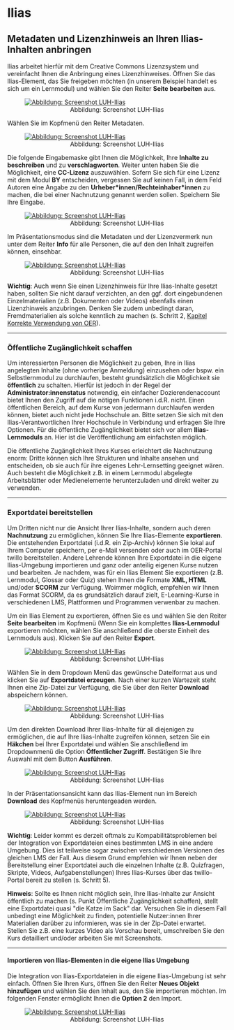 <h1>Ilias</h1>
<link rel="stylesheet" href="https://cdnjs.cloudflare.com/ajax/libs/font-awesome/4.7.0/css/font-awesome.min.css">

<h2>Metadaten und Lizenzhinweis an Ihren Ilias-Inhalten anbringen</h2>

Ilias arbeitet hierfür mit dem Creative Commons Lizenzsystem und vereinfacht Ihnen die Anbringung eines Lizenzhinweises. Öffnen Sie das Ilias-Element, das Sie freigeben möchten (in unserem Beispiel handelt es sich um ein Lernmodul) und wählen Sie den Reiter <b>Seite bearbeiten</b> aus.
<figure style="align:middle;">
  <a href="images/Ilias_1.svg" target="_blank"><img src="images/Ilias_1.svg" alt="Abbildung: Screenshot LUH-Ilias" title="Abbildung: Screenshot LUH-Ilias"/></a>
  <figcaption style="text-align:center;font-size:14px;">Abbildung: Screenshot LUH-Ilias</figcaption>
</figure>

Wählen Sie im Kopfmenü den Reiter Metadaten.
<figure style="align:middle;">
  <a href="images/Ilias_2.svg" target="_blank"><img src="images/Ilias_2.svg" alt="Abbildung: Screenshot LUH-Ilias" title="Abbildung: Screenshot LUH-Ilias"/></a>
  <figcaption style="text-align:center;font-size:14px;">Abbildung: Screenshot LUH-Ilias</figcaption>
</figure>

Die folgende Eingabemaske gibt Ihnen die Möglichkeit, Ihre <b>Inhalte zu beschreiben</b> und zu <b>verschlagworten</b>. Weiter unten haben Sie die Möglichkeit, eine <b>CC-Lizenz</b> auszuwählen. Sofern Sie sich für eine Lizenz mit dem Modul <b>BY</b> entscheiden, vergessen Sie auf keinen Fall, in dem Feld Autoren eine Angabe zu den <b>Urheber\*innen/Rechteinhaber\*innen</b> zu machen, die bei einer Nachnutzung genannt werden sollen. Speichern Sie Ihre Eingabe.
<figure style="align:middle;">
  <a href="images/Ilias_3.svg" target="_blank"><img src="images/Ilias_3.svg" alt="Abbildung: Screenshot LUH-Ilias" title="Abbildung: Screenshot LUH-Ilias"/></a>
  <figcaption style="text-align:center;font-size:14px;">Abbildung: Screenshot LUH-Ilias</figcaption>
</figure>

Im Präsentationsmodus sind die Metadaten und der Lizenzvermerk nun unter dem Reiter <b>Info</b> für alle Personen, die auf den den Inhalt zugreifen können, einsehbar.
<figure style="align:middle;">
  <a href="images/Ilias_4.svg" target="_blank"><img src="images/Ilias_4.svg" alt="Abbildung: Screenshot LUH-Ilias" title="Abbildung: Screenshot LUH-Ilias"/></a>
  <figcaption style="text-align:center;font-size:14px;">Abbildung: Screenshot LUH-Ilias</figcaption>
</figure>

<div class="warningbox">
  <p>
    <i class="fa fa-exclamation-triangle" style="color:black"></i> <b>Wichtig</b>: Auch wenn Sie einen Lizenzhinweis für Ihre Ilias-Inhalte gesetzt haben, sollten Sie nicht darauf verzichten, an den ggf. dort eingebundenen Einzelmaterialien (z.B. Dokumenten oder Videos) ebenfalls einen Lizenzhinweis anzubringen. Denken Sie zudem unbedingt daran, Fremdmaterialien als solche kenntlich zu machen (s. Schritt 2, <a aria-describedby="Link zu Korrekte Verwendung von OER" href="./#/step2.md#korrekteVerwendung">Kapitel Korrekte Verwendung von OER</a>).
  </p>
</div>

---
<h3>Öffentliche Zugänglichkeit schaffen</h3>

Um interessierten Personen die Möglichkeit zu geben, Ihre in Ilias angelegten Inhalte (ohne vorherige Anmeldung) einzusehen oder bspw. ein Selbstlernmodul zu durchlaufen, besteht grundsätzlich die Möglichkeit sie <b>öffentlich</b> zu schalten. Hierfür ist jedoch in der Regel der <b>Administrator:innenstatus</b> notwendig, ein einfacher Dozierendenaccount bietet Ihnen den Zugriff auf die nötigen Funktionen i.d.R. nicht. Einen öffentlichen Bereich, auf dem Kurse von jedermann durchlaufen werden können, bietet auch nicht jede Hochschule an. Bitte setzen Sie sich mit den Ilias-Verantwortlichen Ihrer Hochschule in Verbindung und erfragen Sie Ihre Optionen. Für die öffentliche Zugänglichkeit bietet sich vor allem <b>Ilias-Lernmoduls</b> an. Hier ist die Veröffentlichung am einfachsten möglich.

Die öffentliche Zugänglichkeit Ihres Kurses erleichtert die Nachnutzung enorm: Dritte können sich Ihre Strukturen und Inhalte ansehen und entscheiden, ob sie auch für ihre eigenes Lehr-Lernsetting geeignet wären. Auch besteht die Möglichkeit z.B. in einem Lernmodul abgelegte Arbeitsblätter oder Medienelemente herunterzuladen und direkt weiter zu verwenden. 

---
<h3>Exportdatei bereitstellen</h3>

Um Dritten nicht nur die Ansicht Ihrer Ilias-Inhalte, sondern auch deren <b>Nachnutzung</b> zu ermöglichen, können Sie Ihre Ilias-Elemente <b>exportieren</b>. Die entstehenden Exportdatei (i.d.R. ein Zip-Archiv) können Sie lokal auf Ihrem Computer speichern, per e-Mail versenden oder auch im OER-Portal twillo bereitstellen.  Andere Lehrende können Ihre Exportdatei in die eigene Ilias-Umgebung importieren und ganz oder anteilig eigenen Kurse nutzen und bearbeiten. Je nachdem, was für ein Ilias Element Sie exportieren (z.B. Lernmodul, Glossar oder Quiz) stehen Ihnen die Formate <b>XML, HTML</b> und/oder <b>SCORM</b> zur Verfügung. Woimmer möglich, empfehlen wir Ihnen das Format SCORM, da es grundsätzlich darauf zielt, E-Learning-Kurse in verschiedenen LMS, Plattformen und Programmen verwenbar zu machen.

Um ein Ilias Element zu exportieren, öffnen Sie es und wählen Sie den Reiter <b>Seite bearbeiten</b> im Kopfmenü (Wenn Sie ein komplettes <b>Ilias-Lernmodul</b> exportieren möchten, wählen Sie anschließend die oberste Einheit des Lernmoduls aus). Klicken Sie auf den Reiter <b>Export</b>.
  <figure style="align:middle;">
    <a href="images/Ilias_5.svg" target="_blank"><img src="images/Ilias_5.svg" alt="Abbildung: Screenshot LUH-Ilias" title="Abbildung: Screenshot LUH-Ilias"/></a>
    <figcaption style="text-align:center;font-size:14px;">Abbildung: Screenshot LUH-Ilias</figcaption>
  </figure>
<p>  
Wählen Sie in dem Dropdown Menü das gewünsche Dateiformat aus und klicken Sie auf <b>Exportdatei erzeugen</b>. Nach einer kurzen Wartezeit steht Ihnen eine Zip-Datei zur Verfügung, die Sie über den Reiter <b>Download</b> abspeichern können.
</p>
  <figure style="align:middle;">
    <a href="images/Ilias_7.svg" target="_blank"><img src="images/Ilias_7.svg" alt="Abbildung: Screenshot LUH-Ilias" title="Abbildung: Screenshot LUH-Ilias"/></a>
    <figcaption style="text-align:center;font-size:14px;">Abbildung: Screenshot LUH-Ilias</figcaption>
  </figure>
<p>
Um den direkten Download Ihrer Ilias-Inhalte für all diejenigen zu ermöglichen, die auf Ihre Ilias-Inhalte zugreifen können, setzen Sie ein <b>Häkchen</b> bei Ihrer Exportdatei und wählen Sie anschließend im Dropdownmenü die Option <b>Öffentlicher Zugriff</b>. Bestätigen Sie Ihre Auswahl mit dem Button <b>Ausführen</b>.
</p>
  <figure style="align:middle;">
    <a href="images/Ilias_8.svg" target="_blank"><img src="images/Ilias_8.svg" alt="Abbildung: Screenshot LUH-Ilias" title="Abbildung: Screenshot LUH-Ilias"/></a>
    <figcaption style="text-align:center;font-size:14px;">Abbildung: Screenshot LUH-Ilias</figcaption>
  </figure>
<p> 
In der Präsentationsansicht kann das Ilias-Element nun im Bereich <b>Download</b> des Kopfmenüs heruntergeaden werden.
  <figure style="align:middle;">
    <a href="images/Ilias_9.svg" target="_blank"><img src="images/Ilias_9.svg" alt="Abbildung: Screenshot LUH-Ilias" title="Abbildung: Screenshot LUH-Ilias"/></a>
    <figcaption style="text-align:center;font-size:14px;">Abbildung: Screenshot LUH-Ilias</figcaption>
  </figure>
</p>

<div class="warningbox">
  <p>
    <i class="fa fa-exclamation-triangle" style="color:black"></i> <b>Wichtig</b>: Leider kommt es derzeit oftmals zu Kompabilitätsproblemen bei der Integration von Exportdateien eines bestimmten LMS in eine andere Umgebung. Dies ist teilweise sogar zwischen verschiedenen Versionen des gleichen LMS der Fall. Aus diesem Grund empfehlen wir Ihnen neben der Bereitstellung einer Exportdatei auch die einzelnen Inhalte (z.B. Quizfragen, Skripte, Videos, Aufgabenstellungen) Ihres Ilias-Kurses über das twillo-Portal bereit zu stellen (s. Schritt 5).
  </p>
</div>

<div class="infobox">
  <p>
    <i class="fa fa-lightbulb-o fa-lg"></i> <b>Hinweis</b>: Sollte es Ihnen nicht möglich sein, Ihre Ilias-Inhalte zur Ansicht öffentlich zu machen (s. Punkt Öffentliche Zugänglichkeit schaffen), stellt eine Exportdatei quasi "die Katze im Sack" dar. Versuchen Sie in diesem Fall unbedingt eine Möglichkeit zu finden, potentielle Nutzer:innen Ihrer Materialien darüber zu informieren, was sie in der Zip-Datei erwartet. Stellen Sie z.B. eine kurzes Video als Vorschau bereit, umschreiben Sie den Kurs detailliert und/oder arbeiten Sie mit Screenshots.
  </p>
</div>

---
<h4>Importieren von Ilias-Elementen in die eigene Ilias Umgebung</h4>
<p>
Die Integration von Ilias-Exportdateien in die eigene Ilias-Umgebung ist sehr einfach. Öffnen Sie Ihren Kurs, öffnen Sie den Reiter <b>Neues Objekt hinzufügen</b> und wählen Sie den Inhalt aus, den Sie importieren möchten. Im folgenden Fenster ermöglicht Ihnen die <b>Option 2</b> den Import.
<figure style="align:middle;">
  <a href="images/Ilias_10.svg" target="_blank"><img src="images/Ilias_10.svg" alt="Abbildung: Screenshot LUH-Ilias" title="Abbildung: Screenshot LUH-Ilias"/></a>
  <figcaption style="text-align:center;font-size:14px;">Abbildung: Screenshot LUH-Ilias</figcaption>
</figure>
</p>
